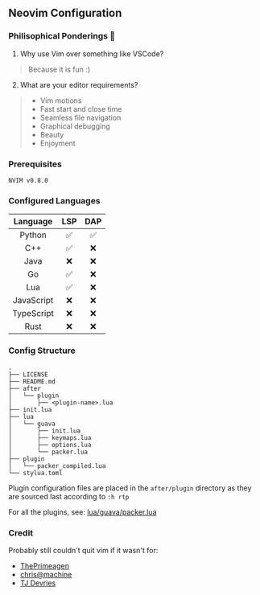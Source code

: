## Neovim Configuration

### Philisophical Ponderings 💭
1. Why use Vim over something like VSCode?
> Because it is fun :)

2. What are your editor requirements?
> - Vim motions
> - Fast start and close time
> - Seamless file navigation
> - Graphical debugging
> - Beauty
> - Enjoyment

### Prerequisites
```
NVIM v0.8.0
```

### Configured Languages
|   Language   | LSP | DAP |
|:------------:|:---:|:---:|
|  Python      | ✅  | ✅  |
|   C++        | ✅  | ❌  |
|   Java       | ❌  | ❌  |
|    Go        | ✅  | ❌  |
|   Lua        | ✅  | ❌  | 
| JavaScript   | ❌  | ❌  |
| TypeScript   | ❌  | ❌  |
|   Rust       | ❌  | ❌  |

### Config Structure
```
.
├── LICENSE
├── README.md
├── after
│   └── plugin
│       ├── <plugin-name>.lua
├── init.lua
├── lua
│   └── guava
│       ├── init.lua
│       ├── keymaps.lua
│       ├── options.lua
│       └── packer.lua
├── plugin
│   └── packer_compiled.lua
└── stylua.toml
```

Plugin configuration files are placed in the `after/plugin` directory as they
are sourced last according to `:h rtp`

For all the plugins, see: [lua/guava/packer.lua](https://github.com/lazeroffmichael/nvim/blob/main/lua/guava/packer.lua)

### Credit
Probably still couldn't quit vim if it wasn't for:
- [ThePrimeagen](https://github.com/ThePrimeagen)
- [chris@machine](https://github.com/ChristianChiarulli)
- [TJ Devries](https://github.com/tjdevries)
